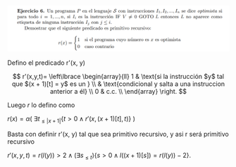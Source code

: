 ![](enunciado.png)

Defino el predicado r'(x, y)

$$ r'(x,y,t)=   \left\lbrace
\begin{array}{ll}
    1 & \text{si la instrucción $y$ tal que $(x + 1)[t] = y$ es un } \\
      & \text{condicional y salta a una instruccion anterior a él} \\
    0 & c.c. \\
\end{array} 
\right.  $$

Luego $r$ lo defino como

$r(x) = \alpha( \ \exists t_{≤ | x + 1 |} \{ t > 0  \wedge r'(x, (x+1)[t], t) \} \ )$

Basta con definir r'(x, y) tal que sea primitivo recursivo,  y asi r será primitivo recursivo

$r'(x,y, t) = r(l(y)) > 2 \wedge (\exists s_{≤ t} ) \{s > 0 ∧ l((x+1)[s]) = r(l(y))-2  \}.$